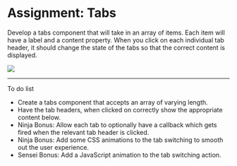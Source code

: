 <h1>Assignment: Tabs</h1>

<p>Develop a tabs component that will take in an array of items. Each item will have a label and a content property. When you click on each individual tab header, it should change the state of the tabs so that the correct content is displayed.</p>

<img src="https://github.com/alirabah93/Coding-Dojo/blob/master/MERN/react/tabs/screenshots/pic.jpg"/>

<hr/>

<p>To do list</p>
<ul>
    <li>Create a tabs component that accepts an array of varying length.</li>
    <li>Have the tab headers, when clicked on correctly show the appropriate content below.</li>
    <li>Ninja Bonus: Allow each tab to optionally have a callback which gets fired when the relevant tab header is clicked.</li>
    <li>Ninja Bonus: Add some CSS animations to the tab switching to smooth out the user experience.</li>
    <li>Sensei Bonus: Add a JavaScript animation to the tab switching action.</li>
</ul>

